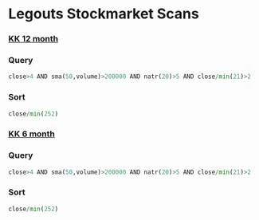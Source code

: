 # Legouts Stockmarket Scans

### [KK 12 month](scans/Alter_Schwede_12M__static.html)


### Query
```python
close>4 AND sma(50,volume)>200000 AND natr(20)>5 AND close/min(21)>2
```

### Sort
```python
close/min(252)
```

### [KK 6 month](scans/Alter_Schwede_6M__static.html)


### Query
```python
close>4 AND sma(50,volume)>200000 AND natr(20)>5 AND close/min(21)>2
```

### Sort
```python
close/min(252)
```